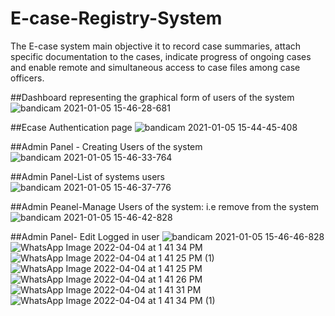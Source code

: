 # E-case-Registry-System
The E-case system main objective it to record case summaries, attach specific documentation to the cases, indicate progress of ongoing cases and enable remote and simultaneous access to case files among case officers.

##Dashboard representing the graphical form of users of the system
![bandicam 2021-01-05 15-46-28-681](https://user-images.githubusercontent.com/75846202/105844733-5815bf80-5fe2-11eb-9f12-2c9aba9bd5f7.jpg)

##Ecase Authentication page
![bandicam 2021-01-05 15-44-45-408](https://user-images.githubusercontent.com/75846202/105844771-66fc7200-5fe2-11eb-836f-45ecf9fc3735.jpg)

##Admin Panel - Creating Users of the system
![bandicam 2021-01-05 15-46-33-764](https://user-images.githubusercontent.com/75846202/105844841-87c4c780-5fe2-11eb-88ee-9674f7952880.jpg)

##Admin Panel-List of systems users
![bandicam 2021-01-05 15-46-37-776](https://user-images.githubusercontent.com/75846202/105844862-8dbaa880-5fe2-11eb-8561-13ef06539264.jpg)

##Admin Peanel-Manage Users of the system: i.e remove from the system
![bandicam 2021-01-05 15-46-42-828](https://user-images.githubusercontent.com/75846202/105844873-9317f300-5fe2-11eb-88fe-8e9e3c289b00.jpg)

##Admin Panel- Edit Logged in user
![bandicam 2021-01-05 15-46-46-828](https://user-images.githubusercontent.com/75846202/105844901-9f9c4b80-5fe2-11eb-9abd-b0b6d48fdb32.jpg)
![WhatsApp Image 2022-04-04 at 1 41 34 PM](https://user-images.githubusercontent.com/75846202/166208984-48a96541-b74f-4340-95ba-92317ca219c8.jpeg)
![WhatsApp Image 2022-04-04 at 1 41 25 PM (1)](https://user-images.githubusercontent.com/75846202/166208992-611f7544-77aa-481e-a25c-65af3f35c066.jpeg)
![WhatsApp Image 2022-04-04 at 1 41 25 PM](https://user-images.githubusercontent.com/75846202/166208997-7a1f0ff2-b67c-42f6-b649-9d2444238a0e.jpeg)
![WhatsApp Image 2022-04-04 at 1 41 26 PM](https://user-images.githubusercontent.com/75846202/166208998-2148d7a5-6666-4e3b-85b2-954e99dabd8b.jpeg)
![WhatsApp Image 2022-04-04 at 1 41 31 PM](https://user-images.githubusercontent.com/75846202/166209000-3d8a89c7-5f8d-40bc-b7dd-b1a630e47926.jpeg)
![WhatsApp Image 2022-04-04 at 1 41 34 PM (1)](https://user-images.githubusercontent.com/75846202/166209002-68b3a32b-6185-495f-89d2-640925dcd592.jpeg)
